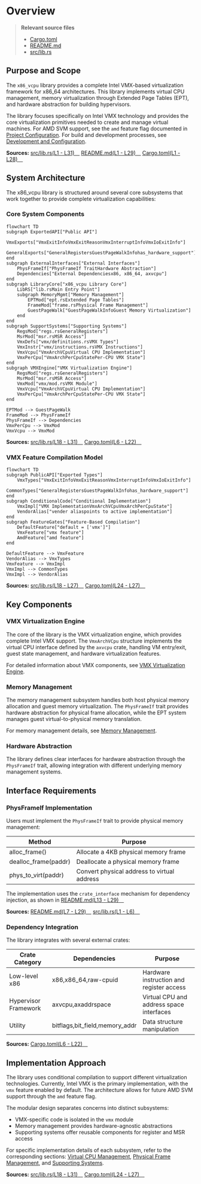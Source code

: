 # Overview

> **Relevant source files**
> * [Cargo.toml](https://github.com/arceos-hypervisor/x86_vcpu/blob/2cc42349/Cargo.toml)
> * [README.md](https://github.com/arceos-hypervisor/x86_vcpu/blob/2cc42349/README.md)
> * [src/lib.rs](https://github.com/arceos-hypervisor/x86_vcpu/blob/2cc42349/src/lib.rs)

## Purpose and Scope

The `x86_vcpu` library provides a complete Intel VMX-based virtualization framework for x86_64 architectures. This library implements virtual CPU management, memory virtualization through Extended Page Tables (EPT), and hardware abstraction for building hypervisors.

The library focuses specifically on Intel VMX technology and provides the core virtualization primitives needed to create and manage virtual machines. For AMD SVM support, see the `amd` feature flag documented in [Project Configuration](/arceos-hypervisor/x86_vcpu/5.1-project-configuration). For build and development processes, see [Development and Configuration](/arceos-hypervisor/x86_vcpu/5-development-and-configuration).

**Sources:** [src/lib.rs(L1 - L31)&emsp;](https://github.com/arceos-hypervisor/x86_vcpu/blob/2cc42349/src/lib.rs#L1-L31) [README.md(L1 - L29)&emsp;](https://github.com/arceos-hypervisor/x86_vcpu/blob/2cc42349/README.md#L1-L29) [Cargo.toml(L1 - L28)&emsp;](https://github.com/arceos-hypervisor/x86_vcpu/blob/2cc42349/Cargo.toml#L1-L28)

## System Architecture

The x86_vcpu library is structured around several core subsystems that work together to provide complete virtualization capabilities:

### Core System Components

```mermaid
flowchart TD
subgraph ExportedAPI["Public API"]
    VmxExports["VmxExitInfoVmxExitReasonVmxInterruptInfoVmxIoExitInfo"]
    GeneralExports["GeneralRegistersGuestPageWalkInfohas_hardware_support"]
end
subgraph ExternalInterfaces["External Interfaces"]
    PhysFrameIf["PhysFrameIf TraitHardware Abstraction"]
    Dependencies["External Dependenciesx86, x86_64, axvcpu"]
end
subgraph LibraryCore["x86_vcpu Library Core"]
    LibRS["lib.rsMain Entry Point"]
    subgraph MemoryMgmt["Memory Management"]
        EPTMod["ept.rsExtended Page Tables"]
        FrameMod["frame.rsPhysical Frame Management"]
        GuestPageWalk["GuestPageWalkInfoGuest Memory Virtualization"]
    end
end
subgraph SupportSystems["Supporting Systems"]
    RegsMod["regs.rsGeneralRegisters"]
    MsrMod["msr.rsMSR Access"]
    VmxDefs["vmx/definitions.rsVMX Types"]
    VmxInstr["vmx/instructions.rsVMX Instructions"]
    VmxVcpu["VmxArchVCpuVirtual CPU Implementation"]
    VmxPerCpu["VmxArchPerCpuStatePer-CPU VMX State"]
end
subgraph VMXEngine["VMX Virtualization Engine"]
    RegsMod["regs.rsGeneralRegisters"]
    MsrMod["msr.rsMSR Access"]
    VmxMod["vmx/mod.rsVMX Module"]
    VmxVcpu["VmxArchVCpuVirtual CPU Implementation"]
    VmxPerCpu["VmxArchPerCpuStatePer-CPU VMX State"]
end

EPTMod --> GuestPageWalk
FrameMod --> PhysFrameIf
PhysFrameIf --> Dependencies
VmxPerCpu --> VmxMod
VmxVcpu --> VmxMod
```

**Sources:** [src/lib.rs(L18 - L31)&emsp;](https://github.com/arceos-hypervisor/x86_vcpu/blob/2cc42349/src/lib.rs#L18-L31) [Cargo.toml(L6 - L22)&emsp;](https://github.com/arceos-hypervisor/x86_vcpu/blob/2cc42349/Cargo.toml#L6-L22)

### VMX Feature Compilation Model

```mermaid
flowchart TD
subgraph PublicAPI["Exported Types"]
    VmxTypes["VmxExitInfoVmxExitReasonVmxInterruptInfoVmxIoExitInfo"]
    CommonTypes["GeneralRegistersGuestPageWalkInfohas_hardware_support"]
end
subgraph ConditionalCode["Conditional Implementation"]
    VmxImpl["VMX ImplementationVmxArchVCpuVmxArchPerCpuState"]
    VendorAlias["vender aliaspoints to active implementation"]
end
subgraph FeatureGates["Feature-Based Compilation"]
    DefaultFeature["default = ['vmx']"]
    VmxFeature["vmx feature"]
    AmdFeature["amd feature"]
end

DefaultFeature --> VmxFeature
VendorAlias --> VmxTypes
VmxFeature --> VmxImpl
VmxImpl --> CommonTypes
VmxImpl --> VendorAlias
```

**Sources:** [src/lib.rs(L18 - L27)&emsp;](https://github.com/arceos-hypervisor/x86_vcpu/blob/2cc42349/src/lib.rs#L18-L27) [Cargo.toml(L24 - L27)&emsp;](https://github.com/arceos-hypervisor/x86_vcpu/blob/2cc42349/Cargo.toml#L24-L27)

## Key Components

### VMX Virtualization Engine

The core of the library is the VMX virtualization engine, which provides complete Intel VMX support. The `VmxArchVCpu` structure implements the virtual CPU interface defined by the `axvcpu` crate, handling VM entry/exit, guest state management, and hardware virtualization features.

For detailed information about VMX components, see [VMX Virtualization Engine](/arceos-hypervisor/x86_vcpu/2-vmx-virtualization-engine).

### Memory Management

The memory management subsystem handles both host physical memory allocation and guest memory virtualization. The `PhysFrameIf` trait provides hardware abstraction for physical frame allocation, while the EPT system manages guest virtual-to-physical memory translation.

For memory management details, see [Memory Management](/arceos-hypervisor/x86_vcpu/3-memory-management).

### Hardware Abstraction

The library defines clear interfaces for hardware abstraction through the `PhysFrameIf` trait, allowing integration with different underlying memory management systems.

## Interface Requirements

### PhysFrameIf Implementation

Users must implement the `PhysFrameIf` trait to provide physical memory management:

|Method|Purpose|
| --- | --- |
|alloc_frame()|Allocate a 4KB physical memory frame|
|dealloc_frame(paddr)|Deallocate a physical memory frame|
|phys_to_virt(paddr)|Convert physical address to virtual address|

The implementation uses the `crate_interface` mechanism for dependency injection, as shown in [README.md(L13 - L29)&emsp;](https://github.com/arceos-hypervisor/x86_vcpu/blob/2cc42349/README.md#L13-L29)

**Sources:** [README.md(L7 - L29)&emsp;](https://github.com/arceos-hypervisor/x86_vcpu/blob/2cc42349/README.md#L7-L29) [src/lib.rs(L1 - L6)&emsp;](https://github.com/arceos-hypervisor/x86_vcpu/blob/2cc42349/src/lib.rs#L1-L6)

### Dependency Integration

The library integrates with several external crates:

|Crate Category|Dependencies|Purpose|
| --- | --- | --- |
|Low-level x86|x86,x86_64,raw-cpuid|Hardware instruction and register access|
|Hypervisor Framework|axvcpu,axaddrspace|Virtual CPU and address space interfaces|
|Utility|bitflags,bit_field,memory_addr|Data structure manipulation|

**Sources:** [Cargo.toml(L6 - L22)&emsp;](https://github.com/arceos-hypervisor/x86_vcpu/blob/2cc42349/Cargo.toml#L6-L22)

## Implementation Approach

The library uses conditional compilation to support different virtualization technologies. Currently, Intel VMX is the primary implementation, with the `vmx` feature enabled by default. The architecture allows for future AMD SVM support through the `amd` feature flag.

The modular design separates concerns into distinct subsystems:

* VMX-specific code is isolated in the `vmx` module
* Memory management provides hardware-agnostic abstractions
* Supporting systems offer reusable components for register and MSR access

For specific implementation details of each subsystem, refer to the corresponding sections: [Virtual CPU Management](/arceos-hypervisor/x86_vcpu/2.1-virtual-cpu-management), [Physical Frame Management](/arceos-hypervisor/x86_vcpu/3.1-physical-frame-management), and [Supporting Systems](/arceos-hypervisor/x86_vcpu/4-supporting-systems).

**Sources:** [src/lib.rs(L18 - L31)&emsp;](https://github.com/arceos-hypervisor/x86_vcpu/blob/2cc42349/src/lib.rs#L18-L31) [Cargo.toml(L24 - L27)&emsp;](https://github.com/arceos-hypervisor/x86_vcpu/blob/2cc42349/Cargo.toml#L24-L27)